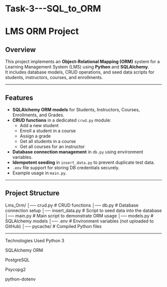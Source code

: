 # Task-3---SQL_to_ORM
# LMS ORM Project

## Overview
This project implements an **Object-Relational Mapping (ORM)** system for a Learning Management System (LMS) using **Python** and **SQLAlchemy**.  
It includes database models, CRUD operations, and seed data scripts for students, instructors, courses, and enrollments.

---

## Features
- **SQLAlchemy ORM models** for Students, Instructors, Courses, Enrollments, and Grades.
- **CRUD functions** in a dedicated `crud.py` module:
  - Add a new student
  - Enroll a student in a course
  - Assign a grade
  - Get all students in a course
  - Get all courses for an instructor
- **Database connection management** in `db.py` using environment variables.
- **Idempotent seeding** in `insert_data.py` to prevent duplicate test data.
- `.env` file support for storing DB credentials securely.
- Example usage in `main.py`.

---

## Project Structure
Lms_Orm/
│── crud.py # CRUD functions
│── db.py # Database connection setup
│── insert_data.py # Script to seed data into the database
│── main.py # Main script to demonstrate ORM usage
│── models.py # SQLAlchemy models
│── .env # Environment variables (not uploaded to GitHub)
│── pycache/ # Compiled Python files

---

Technologies Used
Python 3

SQLAlchemy ORM

PostgreSQL

Psycopg2

python-dotenv

